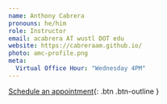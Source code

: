 ```yaml
---
name: Anthony Cabrera
pronouns: he/him
role: Instructor
email: acabrera AT wustl DOT edu
website: https://cabreraam.github.io/
photo: amc-profile.png
meta:
  Virtual Office Hour: "Wednesday 4PM"
---
```


[Schedule an appointment](mailto:acabrera@wustl.edu){: .btn .btn-outline }
